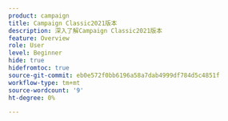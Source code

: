 ```yaml
---
product: campaign
title: Campaign Classic2021版本
description: 深入了解Campaign Classic2021版本
feature: Overview
role: User
level: Beginner
hide: true
hidefromtoc: true
source-git-commit: eb0e572f0bb6196a58a7dab4999df784d5c4851f
workflow-type: tm+mt
source-wordcount: '9'
ht-degree: 0%

---
```


